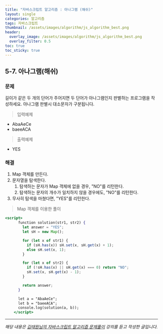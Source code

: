 ```yaml
---
title: "자바스크립트 알고리즘 : 아나그램 (해쉬)"
layout: single
categories: 알고리즘
tags: 자바스크립트
thumbnail: /assets/images/algorithm/js_algorithm_best.png
header:
  overlay_image: /assets/images/algorithm/js_algorithm_best.png
  overlay_filter: 0.5
toc: true
toc_sticky: true
---
```


## 5-7. 아나그램(해쉬)

### 문제

길이가 같은 두 개의 단어가 주어지면 두 단어가 아나그램인지 판별하는 프로그램을 작성하세요. 아나그램 판별시 대소문자가 구분됩니다.

> 입력예제

- AbaAeCe
- baeeACA

> 출력예제

- YES

### 해결

1. Map 객체를 만든다.
2. 문자열을 탐색한다.
   1. 탐색하는 문자가 Map 객체에 없을 경우, "NO"를 리턴한다.
   2. 탐색하는 문자의 개수가 일치하지 않을 경우에도, "NO"를 리턴한다.
3. 무사히 탐색을 마쳤다면, "YES"를 리턴한다.

> Map 객체를 이용한 풀이

```jsx
<script>
      function solution(str1, str2) {
        let answer = "YES";
        let sH = new Map();

        for (let x of str1) {
          if (sH.has(x)) sH.set(x, sH.get(x) + 1);
          else sH.set(x, 1);
        }

        for (let x of str2) {
          if (!sH.has(x) || sH.get(x) === 0) return "NO";
          sH.set(x, sH.get(x) - 1);
        }

        return answer;
      }

      let a = "AbaAeCe";
      let b = "baeeACA";
      console.log(solution(a, b));
    </script>
```

---

_해당 내용은 [김태원님의 자바스크립트 알고리즘 문제풀이](https://www.inflearn.com/course/%EC%9E%90%EB%B0%94%EC%8A%A4%ED%81%AC%EB%A6%BD%ED%8A%B8-%EC%95%8C%EA%B3%A0%EB%A6%AC%EC%A6%98-%EB%AC%B8%EC%A0%9C%ED%92%80%EC%9D%B4/dashboard) 강의를 듣고 작성한 글입니다._
